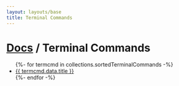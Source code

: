 ```yaml
---
layout: layouts/base
title: Terminal Commands
---
```


<h1><a href="/docs/">Docs</a> / Terminal Commands</h1>

<ul>
{%- for termcmd in collections.sortedTerminalCommands -%}
  <li><a href="{{ termcmd.url }}">{{ termcmd.data.title }}</a></li>
{%- endfor -%}
</ul>
